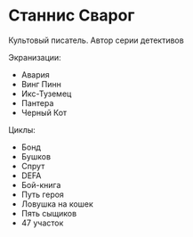 # Станнис Сварог

Культовый писатель. Автор серии детективов

Экранизации:

*   Авария
*   Винг Пинн
*   Икс-Туземец
*   Пантера
*   Черный Кот

Циклы:

*   Бонд
*   Бушков
*   Спрут
*   DEFA
*   Бой-книга
*   Путь героя
*   Ловушка на кошек
*   Пять сыщиков
*   47 участок

